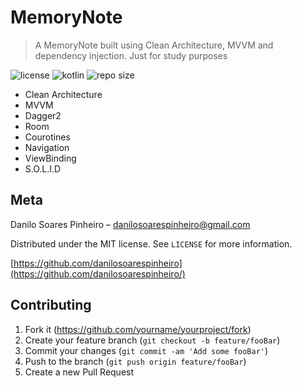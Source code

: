 # MemoryNote
> A MemoryNote built using Clean Architecture, MVVM and dependency injection. Just for study purposes

![license][license-url]
![kotlin][language-url]
![repo size][reposize-url]

* Clean Architecture
* MVVM
* Dagger2 
* Room
* Courotines
* Navigation
* ViewBinding
* S.O.L.I.D


## Meta

Danilo Soares Pinheiro – danilosoarespinheiro@gmail.com

Distributed under the MIT license. See ``LICENSE`` for more information.

[https://github.com/danilosoarespinheiro](https://github.com/danilosoarespinheiro/)

## Contributing

1. Fork it (<https://github.com/yourname/yourproject/fork>)
2. Create your feature branch (`git checkout -b feature/fooBar`)
3. Commit your changes (`git commit -am 'Add some fooBar'`)
4. Push to the branch (`git push origin feature/fooBar`)
5. Create a new Pull Request

<!-- Markdown link & img dfn's -->
[license-url]: https://img.shields.io/github/license/danilosoarespinheiro/memory-note-clean-solid
[language-url]: https://img.shields.io/github/languages/top/danilosoarespinheiro/memory-note-clean-solid
[reposize-url]: https://img.shields.io/github/repo-size/danilosoarespinheiro/memory-note-clean-solid
